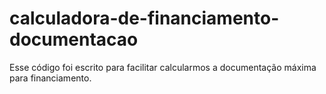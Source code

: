 # calculadora-de-financiamento-documentacao

Esse código foi escrito para facilitar calcularmos a documentação máxima para financiamento.
